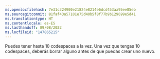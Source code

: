 ```yaml
---
ms.openlocfilehash: 7e31c324900e21824e8214e6dcd453aa95ee85eb
ms.sourcegitcommit: 81faf43a57101e75d40b5f8f77b9b129699e5d41
ms.translationtype: HT
ms.contentlocale: es-ES
ms.lasthandoff: 09/08/2022
ms.locfileid: "147865215"
---
```

Puedes tener hasta 10 codespaces a la vez. Una vez que tengas 10 codespaces, deberás borrar alguno antes de que puedas crear uno nuevo.